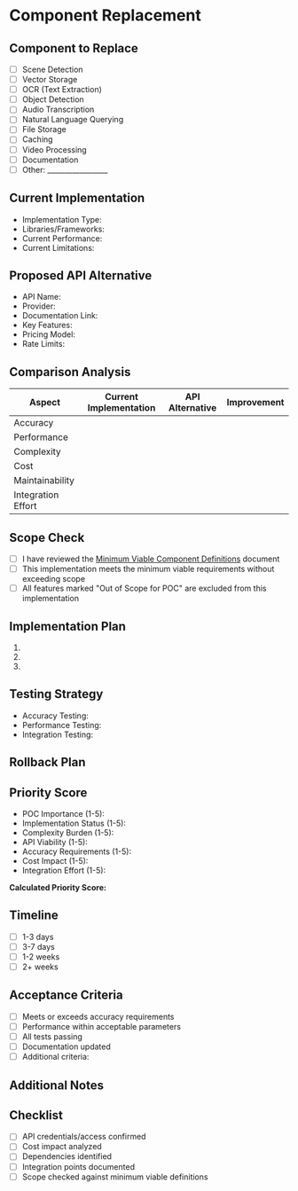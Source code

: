 # Component Replacement

## Component to Replace
<!-- Choose ONE component that this replacement affects -->
- [ ] Scene Detection
- [ ] Vector Storage
- [ ] OCR (Text Extraction)
- [ ] Object Detection
- [ ] Audio Transcription
- [ ] Natural Language Querying
- [ ] File Storage
- [ ] Caching
- [ ] Video Processing
- [ ] Documentation
- [ ] Other: _________________

## Current Implementation
<!-- Describe the current implementation in detail -->
- Implementation Type: 
- Libraries/Frameworks: 
- Current Performance: 
- Current Limitations: 

## Proposed API Alternative
<!-- Describe the API alternative in detail -->
- API Name: 
- Provider: 
- Documentation Link: 
- Key Features:
- Pricing Model:
- Rate Limits:

## Comparison Analysis
<!-- Compare current implementation vs API alternative -->

| Aspect | Current Implementation | API Alternative | Improvement |
|--------|------------------------|-----------------|-------------|
| Accuracy | | | |
| Performance | | | |
| Complexity | | | |
| Cost | | | |
| Maintainability | | | |
| Integration Effort | | | |

## Scope Check
<!-- Verify this implementation stays within POC scope -->
- [ ] I have reviewed the [Minimum Viable Component Definitions](/Users/tony/Documents/Vidst/refactor/02_planning/vidst_minimum_viable_components.md) document
- [ ] This implementation meets the minimum viable requirements without exceeding scope
- [ ] All features marked "Out of Scope for POC" are excluded from this implementation

## Implementation Plan
<!-- Outline the steps needed for replacement -->
1. 
2. 
3. 

## Testing Strategy
<!-- How will you verify the replacement meets requirements? -->
- Accuracy Testing:
- Performance Testing:
- Integration Testing:

## Rollback Plan
<!-- How to revert if implementation fails -->

## Priority Score
<!-- Based on Component Evaluation Matrix -->
- POC Importance (1-5): 
- Implementation Status (1-5): 
- Complexity Burden (1-5): 
- API Viability (1-5): 
- Accuracy Requirements (1-5): 
- Cost Impact (1-5): 
- Integration Effort (1-5): 

**Calculated Priority Score:** <!-- Fill after calculating using the formula in the matrix -->

## Timeline
<!-- Expected implementation time -->
- [ ] 1-3 days
- [ ] 3-7 days
- [ ] 1-2 weeks
- [ ] 2+ weeks

## Acceptance Criteria
<!-- What specific criteria must be met? -->
- [ ] Meets or exceeds accuracy requirements
- [ ] Performance within acceptable parameters
- [ ] All tests passing
- [ ] Documentation updated
- [ ] Additional criteria:

## Additional Notes
<!-- Any other relevant information -->

## Checklist
<!-- Ensure these are completed before submitting -->
- [ ] API credentials/access confirmed
- [ ] Cost impact analyzed
- [ ] Dependencies identified
- [ ] Integration points documented
- [ ] Scope checked against minimum viable definitions
